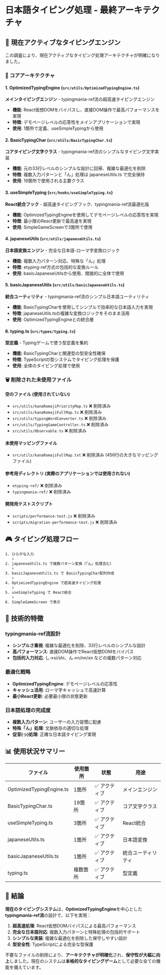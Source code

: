 # 日本語タイピング処理 - 最終アーキテクチャ

## 🎯 現在アクティブなタイピングエンジン

この調査により、現在アクティブなタイピング処理アーキテクチャが明確になりました。

### 🚀 コアアーキテクチャ

#### 1. OptimizedTypingEngine (`src/utils/OptimizedTypingEngine.ts`)
**メインタイピングエンジン** - typingmania-ref流の超高速タイピングエンジン
- **機能**: React仮想DOMをバイパスし、直接DOM操作で最高パフォーマンスを実現
- **特徴**: デモページレベルの応答性をメインアプリケーションで実現
- **使用**: 1箇所で定義、useSimpleTypingから使用

#### 2. BasicTypingChar (`src/utils/BasicTypingChar.ts`)
**コアタイピング文字クラス** - typingmania-ref流のシンプルなタイピング文字実装
- **機能**: 元の33行レベルのシンプルな設計に回帰、複雑な最適化を削除
- **特徴**: 複数入力パターンと「ん」処理は japaneseUtils.ts で完全保持
- **使用**: 19箇所で使用される主要クラス

#### 3. useSimpleTyping (`src/hooks/useSimpleTyping.ts`)
**React統合フック** - 超高速タイピングフック、typingmania-ref流最適化版
- **機能**: OptimizedTypingEngineを使用してデモページレベルの応答性を実現
- **特徴**: 最小限のReact更新で最高速を実現
- **使用**: SimpleGameScreenで3箇所で使用

#### 4. japaneseUtils (`src/utils/japaneseUtils.ts`)
**日本語変換エンジン** - 完全な日本語-ローマ字変換ロジック
- **機能**: 複数入力パターン対応、特殊な「ん」処理
- **特徴**: etyping-ref方式の包括的な変換ルール
- **使用**: basicJapaneseUtilsから使用、間接的に全体で使用

#### 5. basicJapaneseUtils (`src/utils/basicJapaneseUtils.ts`)
**統合ユーティリティ** - typingmania-ref流のシンプル日本語ユーティリティ
- **機能**: BasicTypingCharを使用してシンプルで効率的な日本語入力を実現
- **特徴**: japaneseUtils.tsの複雑な変換ロジックをそのまま活用
- **使用**: OptimizedTypingEngineとの統合層

#### 6. typing.ts (`src/types/typing.ts`)
**型定義** - Typingゲームで使う型定義を集約
- **機能**: BasicTypingCharと関連型の型安全性確保
- **特徴**: TypeScriptの型システムでタイピング処理を保護
- **使用**: 全体のタイピング処理で使用

### 🗑️ 削除された未使用ファイル

#### 空のファイル (使用されていない)
- `src/utils/kanaRomajiPriorityMap.ts` ❌ 削除済み
- `src/utils/kanaRomajiFullMap.ts` ❌ 削除済み  
- `src/utils/typingWordConverter.ts` ❌ 削除済み
- `src/utils/TypingGameController.ts` ❌ 削除済み
- `src/utils/Observable.ts` ❌ 削除済み

#### 未使用マッピングファイル
- `src/utils/kanaRomajiFullMap.txt` ❌ 削除済み (456行の大きなマッピングファイル)

#### 参考用ディレクトリ (実際のアプリケーションでは使用されない)
- `etyping-ref/` ❌ 削除済み
- `typingmania-ref/` ❌ 削除済み

#### 開発用テストスクリプト
- `scripts/performance-test.js` ❌ 削除済み
- `scripts/migration-performance-test.js` ❌ 削除済み

## 🎮 タイピング処理フロー

```
1. ひらがな入力
   ↓
2. japaneseUtils.ts で複数パターン変換（「ん」処理含む）
   ↓
3. basicJapaneseUtils.ts で BasicTypingChar配列作成
   ↓
4. OptimizedTypingEngine で超高速タイピング処理
   ↓
5. useSimpleTyping で React統合
   ↓
6. SimpleGameScreen で表示
```

## 🔧 技術的特徴

### typingmania-ref流設計
- **シンプルさ重視**: 複雑な最適化を削除、33行レベルのシンプルな設計
- **高パフォーマンス**: 直接DOM操作でReact仮想DOMをバイパス
- **包括的入力対応**: し→si/shi、ん→n/nn/xn などの複数パターン対応

### 最適化戦略
- **OptimizedTypingEngine**: デモページレベルの応答性
- **キャッシュ活用**: ローマ字キャッシュで高速計算
- **最小React更新**: 必要最小限の状態更新

### 日本語処理の完成度
- **複数入力パターン**: ユーザーの入力習慣に配慮
- **特殊「ん」処理**: 文脈依存の適切な処理
- **促音(っ)処理**: 正確な日本語タイピング実現

## 📊 使用状況サマリー

| ファイル | 使用箇所 | 状態 | 用途 |
|---------|---------|------|------|
| OptimizedTypingEngine.ts | 1箇所 | ✅ アクティブ | メインエンジン |
| BasicTypingChar.ts | 19箇所 | ✅ アクティブ | コア文字クラス |
| useSimpleTyping.ts | 3箇所 | ✅ アクティブ | React統合 |
| japaneseUtils.ts | 1箇所 | ✅ アクティブ | 日本語変換 |
| basicJapaneseUtils.ts | 1箇所 | ✅ アクティブ | 統合ユーティリティ |
| typing.ts | 複数箇所 | ✅ アクティブ | 型定義 |

## 🎯 結論

**現在のタイピングシステム**は、**OptimizedTypingEngine**を中心とした**typingmania-ref流**の設計で、以下を実現：

1. **超高速処理**: React仮想DOMバイパスによる最高パフォーマンス
2. **完全な日本語対応**: 複数入力パターンと特殊処理の包括的サポート  
3. **シンプルな実装**: 複雑な最適化を削除した保守しやすい設計
4. **型安全性**: TypeScriptによる完全な型保護

不要なファイルの削除により、**アーキテクチャが明確化**され、**保守性が大幅に向上**しました。現在のシステムは**本格的なタイピングゲーム**として必要な全ての機能を備えています。
